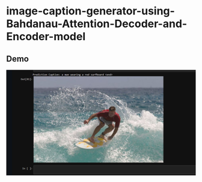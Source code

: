# image-caption-generator-using-Bahdanau-Attention-Decoder-and-Encoder-model


## Demo 
<img src="image_caption.png" alt="Demo Screenshot" width="800">

